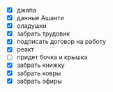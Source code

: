 - [x] джапа
- [x] данные Ашанти
- [x] оладушки
- [x] забрать трудовик
- [x] подписать договор на работу
- [x] реакт
- [ ] придет бочка и крышка
- [x] забрать книжку
- [x] забрать ковры
- [x] забрать эфиры